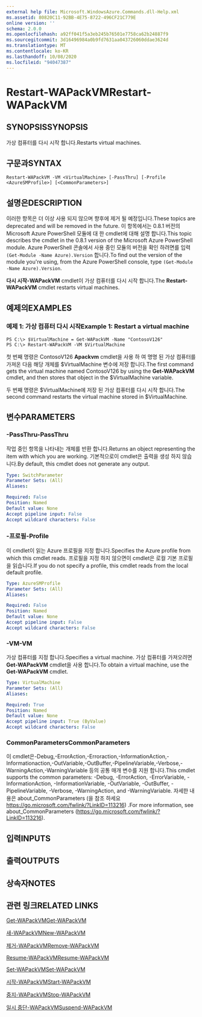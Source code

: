 ```yaml
---
external help file: Microsoft.WindowsAzure.Commands.dll-Help.xml
ms.assetid: 80820C11-92BB-4E75-8722-496CF21C779E
online version: ''
schema: 2.0.0
ms.openlocfilehash: a92ff041f5a3eb245b76501e7758ca62b24887f9
ms.sourcegitcommit: 3d16496984a0b9fd7631aa043726060ddae3624d
ms.translationtype: MT
ms.contentlocale: ko-KR
ms.lasthandoff: 10/08/2020
ms.locfileid: "94047387"
---
```

# <span data-ttu-id="c3f76-101">Restart-WAPackVM</span><span class="sxs-lookup"><span data-stu-id="c3f76-101">Restart-WAPackVM</span></span>

## <span data-ttu-id="c3f76-102">SYNOPSIS</span><span class="sxs-lookup"><span data-stu-id="c3f76-102">SYNOPSIS</span></span>
<span data-ttu-id="c3f76-103">가상 컴퓨터를 다시 시작 합니다.</span><span class="sxs-lookup"><span data-stu-id="c3f76-103">Restarts virtual machines.</span></span>

## <span data-ttu-id="c3f76-104">구문과</span><span class="sxs-lookup"><span data-stu-id="c3f76-104">SYNTAX</span></span>

```
Restart-WAPackVM -VM <VirtualMachine> [-PassThru] [-Profile <AzureSMProfile>] [<CommonParameters>]
```

## <span data-ttu-id="c3f76-105">설명은</span><span class="sxs-lookup"><span data-stu-id="c3f76-105">DESCRIPTION</span></span>
<span data-ttu-id="c3f76-106">이러한 항목은 더 이상 사용 되지 않으며 향후에 제거 될 예정입니다.</span><span class="sxs-lookup"><span data-stu-id="c3f76-106">These topics are deprecated and will be removed in the future.</span></span>
<span data-ttu-id="c3f76-107">이 항목에서는 0.8.1 버전의 Microsoft Azure PowerShell 모듈에 대 한 cmdlet에 대해 설명 합니다.</span><span class="sxs-lookup"><span data-stu-id="c3f76-107">This topic describes the cmdlet in the 0.8.1 version of the Microsoft Azure PowerShell module.</span></span>
<span data-ttu-id="c3f76-108">Azure PowerShell 콘솔에서 사용 중인 모듈의 버전을 확인 하려면를 입력 `(Get-Module -Name Azure).Version` 합니다.</span><span class="sxs-lookup"><span data-stu-id="c3f76-108">To find out the version of the module you're using, from the Azure PowerShell console, type `(Get-Module -Name Azure).Version`.</span></span>

<span data-ttu-id="c3f76-109">**다시 시작-WAPackVM** cmdlet이 가상 컴퓨터를 다시 시작 합니다.</span><span class="sxs-lookup"><span data-stu-id="c3f76-109">The **Restart-WAPackVM** cmdlet restarts virtual machines.</span></span>

## <span data-ttu-id="c3f76-110">예제의</span><span class="sxs-lookup"><span data-stu-id="c3f76-110">EXAMPLES</span></span>

### <span data-ttu-id="c3f76-111">예제 1: 가상 컴퓨터 다시 시작</span><span class="sxs-lookup"><span data-stu-id="c3f76-111">Example 1: Restart a virtual machine</span></span>
```
PS C:\> $VirtualMachine = Get-WAPackVM -Name "ContosoV126"
PS C:\> Restart-WAPackVM -VM $VirtualMachine
```

<span data-ttu-id="c3f76-112">첫 번째 명령은 ContosoV126 **Apackvm** cmdlet을 사용 하 여 명명 된 가상 컴퓨터를 가져온 다음 해당 개체를 $VirtualMachine 변수에 저장 합니다.</span><span class="sxs-lookup"><span data-stu-id="c3f76-112">The first command gets the virtual machine named ContosoV126 by using the **Get-WAPackVM** cmdlet, and then stores that object in the $VirtualMachine variable.</span></span>

<span data-ttu-id="c3f76-113">두 번째 명령은 $VirtualMachine에 저장 된 가상 컴퓨터를 다시 시작 합니다.</span><span class="sxs-lookup"><span data-stu-id="c3f76-113">The second command restarts the virtual machine stored in $VirtualMachine.</span></span>

## <span data-ttu-id="c3f76-114">변수</span><span class="sxs-lookup"><span data-stu-id="c3f76-114">PARAMETERS</span></span>

### <span data-ttu-id="c3f76-115">-PassThru</span><span class="sxs-lookup"><span data-stu-id="c3f76-115">-PassThru</span></span>
<span data-ttu-id="c3f76-116">작업 중인 항목을 나타내는 개체를 반환 합니다.</span><span class="sxs-lookup"><span data-stu-id="c3f76-116">Returns an object representing the item with which you are working.</span></span>
<span data-ttu-id="c3f76-117">기본적으로이 cmdlet은 출력을 생성 하지 않습니다.</span><span class="sxs-lookup"><span data-stu-id="c3f76-117">By default, this cmdlet does not generate any output.</span></span>

```yaml
Type: SwitchParameter
Parameter Sets: (All)
Aliases:

Required: False
Position: Named
Default value: None
Accept pipeline input: False
Accept wildcard characters: False
```

### <span data-ttu-id="c3f76-118">-프로필</span><span class="sxs-lookup"><span data-stu-id="c3f76-118">-Profile</span></span>
<span data-ttu-id="c3f76-119">이 cmdlet이 읽는 Azure 프로필을 지정 합니다.</span><span class="sxs-lookup"><span data-stu-id="c3f76-119">Specifies the Azure profile from which this cmdlet reads.</span></span>
<span data-ttu-id="c3f76-120">프로필을 지정 하지 않으면이 cmdlet은 로컬 기본 프로필을 읽습니다.</span><span class="sxs-lookup"><span data-stu-id="c3f76-120">If you do not specify a profile, this cmdlet reads from the local default profile.</span></span>

```yaml
Type: AzureSMProfile
Parameter Sets: (All)
Aliases:

Required: False
Position: Named
Default value: None
Accept pipeline input: False
Accept wildcard characters: False
```

### <span data-ttu-id="c3f76-121">-VM</span><span class="sxs-lookup"><span data-stu-id="c3f76-121">-VM</span></span>
<span data-ttu-id="c3f76-122">가상 컴퓨터를 지정 합니다.</span><span class="sxs-lookup"><span data-stu-id="c3f76-122">Specifies a virtual machine.</span></span>
<span data-ttu-id="c3f76-123">가상 컴퓨터를 가져오려면 **Get-WAPackVM** cmdlet을 사용 합니다.</span><span class="sxs-lookup"><span data-stu-id="c3f76-123">To obtain a virtual machine, use the **Get-WAPackVM** cmdlet.</span></span>

```yaml
Type: VirtualMachine
Parameter Sets: (All)
Aliases:

Required: True
Position: Named
Default value: None
Accept pipeline input: True (ByValue)
Accept wildcard characters: False
```

### <span data-ttu-id="c3f76-124">CommonParameters</span><span class="sxs-lookup"><span data-stu-id="c3f76-124">CommonParameters</span></span>
<span data-ttu-id="c3f76-125">이 cmdlet은-Debug,-ErrorAction,-Erroraction,-InformationAction,-Informationaction,-OutVariable,-OutBuffer,-PipelineVariable,-Verbose,-WarningAction,-WarningVariable 등의 공통 매개 변수를 지원 합니다.</span><span class="sxs-lookup"><span data-stu-id="c3f76-125">This cmdlet supports the common parameters: -Debug, -ErrorAction, -ErrorVariable, -InformationAction, -InformationVariable, -OutVariable, -OutBuffer, -PipelineVariable, -Verbose, -WarningAction, and -WarningVariable.</span></span> <span data-ttu-id="c3f76-126">자세한 내용은 about_CommonParameters (을 참조 하세요 https://go.microsoft.com/fwlink/?LinkID=113216) .</span><span class="sxs-lookup"><span data-stu-id="c3f76-126">For more information, see about_CommonParameters (https://go.microsoft.com/fwlink/?LinkID=113216).</span></span>

## <span data-ttu-id="c3f76-127">입력</span><span class="sxs-lookup"><span data-stu-id="c3f76-127">INPUTS</span></span>

## <span data-ttu-id="c3f76-128">출력</span><span class="sxs-lookup"><span data-stu-id="c3f76-128">OUTPUTS</span></span>

## <span data-ttu-id="c3f76-129">상속자</span><span class="sxs-lookup"><span data-stu-id="c3f76-129">NOTES</span></span>

## <span data-ttu-id="c3f76-130">관련 링크</span><span class="sxs-lookup"><span data-stu-id="c3f76-130">RELATED LINKS</span></span>

[<span data-ttu-id="c3f76-131">Get-WAPackVM</span><span class="sxs-lookup"><span data-stu-id="c3f76-131">Get-WAPackVM</span></span>](./Get-WAPackVM.md)

[<span data-ttu-id="c3f76-132">새-WAPackVM</span><span class="sxs-lookup"><span data-stu-id="c3f76-132">New-WAPackVM</span></span>](./New-WAPackVM.md)

[<span data-ttu-id="c3f76-133">제거-WAPackVM</span><span class="sxs-lookup"><span data-stu-id="c3f76-133">Remove-WAPackVM</span></span>](./Remove-WAPackVM.md)

[<span data-ttu-id="c3f76-134">Resume-WAPackVM</span><span class="sxs-lookup"><span data-stu-id="c3f76-134">Resume-WAPackVM</span></span>](./Resume-WAPackVM.md)

[<span data-ttu-id="c3f76-135">Set-WAPackVM</span><span class="sxs-lookup"><span data-stu-id="c3f76-135">Set-WAPackVM</span></span>](./Set-WAPackVM.md)

[<span data-ttu-id="c3f76-136">시작-WAPackVM</span><span class="sxs-lookup"><span data-stu-id="c3f76-136">Start-WAPackVM</span></span>](./Start-WAPackVM.md)

[<span data-ttu-id="c3f76-137">중지-WAPackVM</span><span class="sxs-lookup"><span data-stu-id="c3f76-137">Stop-WAPackVM</span></span>](./Stop-WAPackVM.md)

[<span data-ttu-id="c3f76-138">일시 중단-WAPackVM</span><span class="sxs-lookup"><span data-stu-id="c3f76-138">Suspend-WAPackVM</span></span>](./Suspend-WAPackVM.md)


